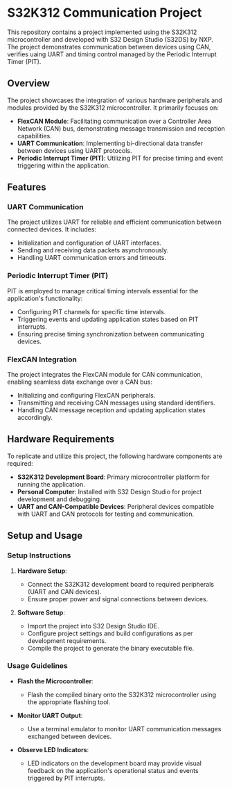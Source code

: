 # S32K312 Communication Project

This repository contains a project implemented using the S32K312 microcontroller and developed with S32 Design Studio (S32DS) by NXP. The project demonstrates communication between devices using CAN, verifies uaing UART and timing control managed by the Periodic Interrupt Timer (PIT).

## Overview

The project showcases the integration of various hardware peripherals and modules provided by the S32K312 microcontroller. It primarily focuses on:

- **FlexCAN Module**: Facilitating communication over a Controller Area Network (CAN) bus, demonstrating message transmission and reception capabilities.
- **UART Communication**: Implementing bi-directional data transfer between devices using UART protocols.
- **Periodic Interrupt Timer (PIT)**: Utilizing PIT for precise timing and event triggering within the application.


## Features

### UART Communication
The project utilizes UART for reliable and efficient communication between connected devices. It includes:
- Initialization and configuration of UART interfaces.
- Sending and receiving data packets asynchronously.
- Handling UART communication errors and timeouts.

### Periodic Interrupt Timer (PIT)
PIT is employed to manage critical timing intervals essential for the application's functionality:
- Configuring PIT channels for specific time intervals.
- Triggering events and updating application states based on PIT interrupts.
- Ensuring precise timing synchronization between communicating devices.

### FlexCAN Integration
The project integrates the FlexCAN module for CAN communication, enabling seamless data exchange over a CAN bus:
- Initializing and configuring FlexCAN peripherals.
- Transmitting and receiving CAN messages using standard identifiers.
- Handling CAN message reception and updating application states accordingly.

## Hardware Requirements

To replicate and utilize this project, the following hardware components are required:
- **S32K312 Development Board**: Primary microcontroller platform for running the application.
- **Personal Computer**: Installed with S32 Design Studio for project development and debugging.
- **UART and CAN-Compatible Devices**: Peripheral devices compatible with UART and CAN protocols for testing and communication.

## Setup and Usage

### Setup Instructions
1. **Hardware Setup**:
   - Connect the S32K312 development board to required peripherals (UART and CAN devices).
   - Ensure proper power and signal connections between devices.

2. **Software Setup**:
   - Import the project into S32 Design Studio IDE.
   - Configure project settings and build configurations as per development requirements.
   - Compile the project to generate the binary executable file.

### Usage Guidelines
- **Flash the Microcontroller**:
  - Flash the compiled binary onto the S32K312 microcontroller using the appropriate flashing tool.

- **Monitor UART Output**:
  - Use a terminal emulator to monitor UART communication messages exchanged between devices.

- **Observe LED Indicators**:
  - LED indicators on the development board may provide visual feedback on the application's operational status and events triggered by PIT interrupts.

